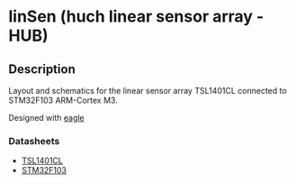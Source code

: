 # linSen (huch linear sensor array - HUB)

## Description
Layout and schematics for the linear sensor array TSL1401CL connected to STM32F103 ARM-Cortex M3.

Designed with [eagle](http://www.cadsoftusa.com/eagle-pcb-design-software) 

### Datasheets
* [TSL1401CL](http://www.ams.com/eng/content/download/250163/975677/file/TSL1401CL.pdf)
* [STM32F103](http://www.st.com/st-web-ui/static/active/en/resource/technical/document/datasheet/CD00161566.pdf)

